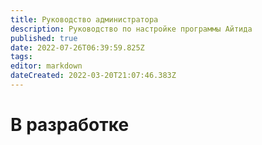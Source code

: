 ```yaml
---
title: Руководство администратора
description: Руководство по настройке программы Айтида
published: true
date: 2022-07-26T06:39:59.825Z
tags: 
editor: markdown
dateCreated: 2022-03-20T21:07:46.383Z
---
```


# В разработке
